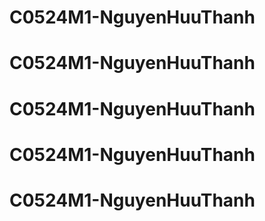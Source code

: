 # C0524M1-NguyenHuuThanh
# C0524M1-NguyenHuuThanh
# C0524M1-NguyenHuuThanh
# C0524M1-NguyenHuuThanh
# C0524M1-NguyenHuuThanh
